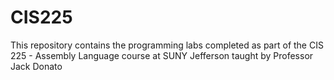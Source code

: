 # CIS225
This repository contains the programming labs completed as part of the CIS 225 - Assembly Language course at SUNY Jefferson taught by Professor Jack Donato
